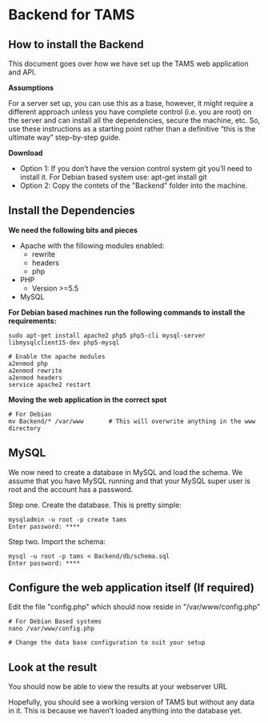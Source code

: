 Backend for TAMS
====================================


How to install the Backend
--------------------------
This document goes over how we have set up the TAMS web application and API.


**Assumptions**

For a server set up, you can use this as a base, however, it might require a different approach unless you have complete control (i.e. you are root) on the server and can install all the dependencies, secure the machine, etc. So, use these instructions as a starting point rather than a definitive “this is the ultimate way” step-by-step guide.


**Download**
- Option 1: If you don’t have the version control system git you’ll need to install it. For Debian based system use: apt-get install git
- Option 2: Copy the contets of the "Backend" folder into the machine.



Install the Dependencies
------------------------
**We need the following bits and pieces**
- Apache with the fillowing modules enabled:
  - rewrite
  - headers
  - php
- PHP
  - Version >=5.5
- MySQL

**For Debian based machines run the following commands to install the requirements:**

```
sudo apt-get install apache2 php5 php5-cli mysql-server libmysqlclient15-dev php5-mysql
```
```
# Enable the apache modules
a2enmod php
a2enmod rewrite
a2enmod headers
service apache2 restart
```


**Moving the web application in the correct spot**
```
# For Debian
mv Backend/* /var/www       # This will overwrite anything in the www directory
```


MySQL
-----
We now need to create a database in MySQL and load the schema. We assume that you have MySQL running and that your MySQL super user is root and the account has a password.

Step one. Create the database. This is pretty simple:
```
mysqladmin -u root -p create tams
Enter password: ****
```

Step two. Import the schema:
```
mysql -u root -p tams < Backend/db/schema.sql
Enter password: ****
```


Configure the web application itself (If required)
--------------------------------------------------
Edit the file "config.php" which should now reside in "/var/www/config.php"

```
# For Debian Based systems
nano /var/www/config.php

# Change the data base configuration to suit your setup
```


Look at the result
------------------
You should now be able to view the results at your webserver URL

Hopefully, you should see a working version of TAMS but without any data in it. This is because we haven’t loaded anything into the database yet.
